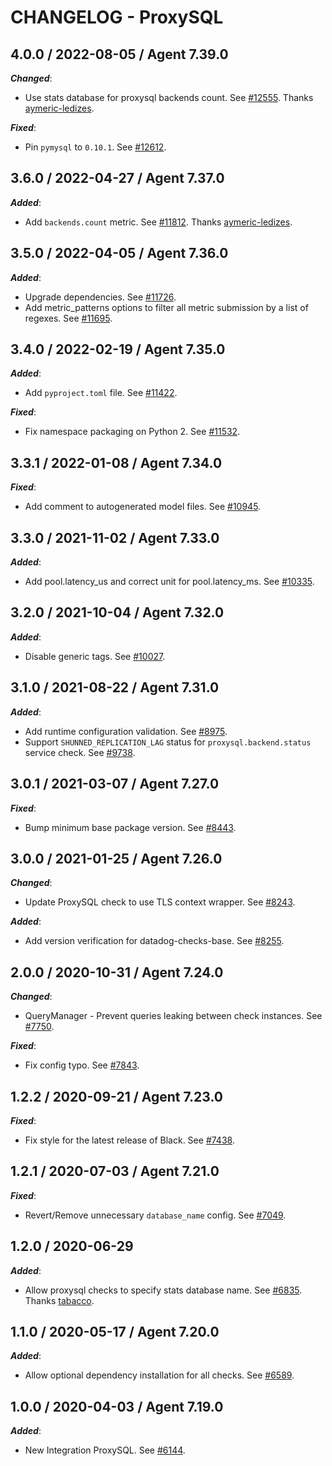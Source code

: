 # CHANGELOG - ProxySQL

## 4.0.0 / 2022-08-05 / Agent 7.39.0

***Changed***: 

* Use stats database for proxysql backends count. See [#12555](https://github.com/DataDog/integrations-core/pull/12555). Thanks [aymeric-ledizes](https://github.com/aymeric-ledizes).

***Fixed***: 

* Pin `pymysql` to `0.10.1`. See [#12612](https://github.com/DataDog/integrations-core/pull/12612).


## 3.6.0 / 2022-04-27 / Agent 7.37.0

***Added***: 

* Add `backends.count` metric. See [#11812](https://github.com/DataDog/integrations-core/pull/11812). Thanks [aymeric-ledizes](https://github.com/aymeric-ledizes).


## 3.5.0 / 2022-04-05 / Agent 7.36.0

***Added***: 

* Upgrade dependencies. See [#11726](https://github.com/DataDog/integrations-core/pull/11726).
* Add metric_patterns options to filter all metric submission by a list of regexes. See [#11695](https://github.com/DataDog/integrations-core/pull/11695).


## 3.4.0 / 2022-02-19 / Agent 7.35.0

***Added***: 

* Add `pyproject.toml` file. See [#11422](https://github.com/DataDog/integrations-core/pull/11422).

***Fixed***: 

* Fix namespace packaging on Python 2. See [#11532](https://github.com/DataDog/integrations-core/pull/11532).


## 3.3.1 / 2022-01-08 / Agent 7.34.0

***Fixed***: 

* Add comment to autogenerated model files. See [#10945](https://github.com/DataDog/integrations-core/pull/10945).


## 3.3.0 / 2021-11-02 / Agent 7.33.0

***Added***: 

* Add pool.latency_us and correct unit for pool.latency_ms. See [#10335](https://github.com/DataDog/integrations-core/pull/10335).


## 3.2.0 / 2021-10-04 / Agent 7.32.0

***Added***: 

* Disable generic tags. See [#10027](https://github.com/DataDog/integrations-core/pull/10027).


## 3.1.0 / 2021-08-22 / Agent 7.31.0

***Added***: 

* Add runtime configuration validation. See [#8975](https://github.com/DataDog/integrations-core/pull/8975).
* Support `SHUNNED_REPLICATION_LAG` status for `proxysql.backend.status` service check. See [#9738](https://github.com/DataDog/integrations-core/pull/9738).


## 3.0.1 / 2021-03-07 / Agent 7.27.0

***Fixed***: 

* Bump minimum base package version. See [#8443](https://github.com/DataDog/integrations-core/pull/8443).


## 3.0.0 / 2021-01-25 / Agent 7.26.0

***Changed***: 

* Update ProxySQL check to use TLS context wrapper. See [#8243](https://github.com/DataDog/integrations-core/pull/8243).

***Added***: 

* Add version verification for datadog-checks-base. See [#8255](https://github.com/DataDog/integrations-core/pull/8255).


## 2.0.0 / 2020-10-31 / Agent 7.24.0

***Changed***: 

* QueryManager - Prevent queries leaking between check instances. See [#7750](https://github.com/DataDog/integrations-core/pull/7750).

***Fixed***: 

* Fix config typo. See [#7843](https://github.com/DataDog/integrations-core/pull/7843).


## 1.2.2 / 2020-09-21 / Agent 7.23.0

***Fixed***: 

* Fix style for the latest release of Black. See [#7438](https://github.com/DataDog/integrations-core/pull/7438).


## 1.2.1 / 2020-07-03 / Agent 7.21.0

***Fixed***: 

* Revert/Remove unnecessary `database_name` config. See [#7049](https://github.com/DataDog/integrations-core/pull/7049).


## 1.2.0 / 2020-06-29

***Added***: 

* Allow proxysql checks to specify stats database name. See [#6835](https://github.com/DataDog/integrations-core/pull/6835). Thanks [tabacco](https://github.com/tabacco).


## 1.1.0 / 2020-05-17 / Agent 7.20.0

***Added***: 

* Allow optional dependency installation for all checks. See [#6589](https://github.com/DataDog/integrations-core/pull/6589).


## 1.0.0 / 2020-04-03 / Agent 7.19.0

***Added***: 

* New Integration ProxySQL. See [#6144](https://github.com/DataDog/integrations-core/pull/6144).


